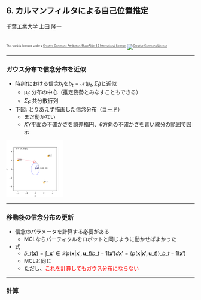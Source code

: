 ## 6. カルマンフィルタによる自己位置推定

千葉工業大学 上田 隆一

<br />

<p style="font-size:50%">
This work is licensed under a <a rel="license" href="http://creativecommons.org/licenses/by-sa/4.0/">Creative Commons Attribution-ShareAlike 4.0 International License</a>.
<a rel="license" href="http://creativecommons.org/licenses/by-sa/4.0/">
<img alt="Creative Commons License" style="border-width:0" src="https://i.creativecommons.org/l/by-sa/4.0/88x31.png" /></a>
</p>

---

### ガウス分布で信念分布を近似

* 時刻$t$における信念$b_t$を$b_t = \mathcal{N}(\mathcal{\mu}_t, \Sigma_t)$と近似
    * $\mathcal{\mu}_t$: 分布の中心（推定姿勢とみなすこともできる）
    * $\Sigma_t$: 共分散行列
* 下図: とりあえず描画した信念分布（[コード](https://github.com/ryuichiueda/LNPR_BOOK_CODES/blob/master/section_kalman_filter/kf2.ipynb)）
    * まだ動かない
    * $XY$平面の不確かさを誤差楕円、$\theta$方向の不確かさを青い線分の範囲で図示


<img width="30%" src="../figs/belief_ellipse.png" />

---

### 移動後の信念分布の更新

* 信念のパラメータを計算する必要がある
    * MCLならパーティクルをロボットと同じように動かせばよかった
* 式
    * $\hat{b}\_t(\boldsymbol{x}) = \int\_{\boldsymbol{x}' \in \mathcal{X}} p(\boldsymbol{x} | \boldsymbol{x}', \boldsymbol{u}\_t) b\_{t-1}(\boldsymbol{x}')  d\boldsymbol{x}' = \big\langle p(\boldsymbol{x} | \boldsymbol{x}', \boldsymbol{u}\_t) \big\rangle\_{b\_{t-1}(\boldsymbol{x}')}$
    * MCLと同じ
    * ただし、<span style="color:red">これを計算してもガウス分布にならない</span>

---

### 計算

